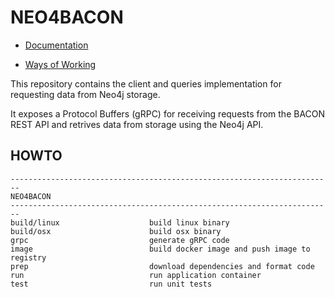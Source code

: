 # NEO4BACON

- [Documentation](https://github.com/spike-force-1-bacon-evaluators/documentation/blob/master/README.md)

- [Ways of Working](https://github.com/spike-force-1-bacon-evaluators/documentation/blob/master/docs/ways-of-working.md)


This repository contains the client and queries implementation for requesting data from Neo4j storage.

It exposes a Protocol Buffers (gRPC) for receiving requests from the BACON REST API and retrives data from storage using the Neo4j API.

## HOWTO
```
------------------------------------------------------------------------
NEO4BACON
------------------------------------------------------------------------
build/linux                    build linux binary
build/osx                      build osx binary
grpc                           generate gRPC code
image                          build docker image and push image to registry
prep                           download dependencies and format code
run                            run application container
test                           run unit tests
```

